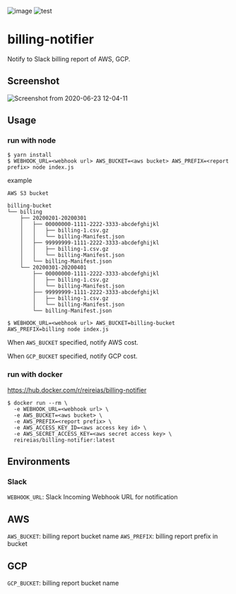 ![image](https://github.com/reireias/billing-notifier/workflows/image/badge.svg) ![test](https://github.com/reireias/billing-notifier/workflows/test/badge.svg)
# billing-notifier
Notify to Slack billing report of AWS, GCP.

## Screenshot
![Screenshot from 2020-06-23 12-04-11](https://user-images.githubusercontent.com/24800246/85356399-d7717b00-b549-11ea-803f-e9866701b258.png)

## Usage
### run with node

```console
$ yarn install
$ WEBHOOK_URL=<webhook url> AWS_BUCKET=<aws bucket> AWS_PREFIX=<report prefix> node index.js
```

example

```console
AWS S3 bucket

billing-bucket
└── billing
    ├── 20200201-20200301
    │   ├── 00000000-1111-2222-3333-abcdefghijkl
    │   │   ├── billing-1.csv.gz
    │   │   └── billing-Manifest.json
    │   ├── 99999999-1111-2222-3333-abcdefghijkl
    │   │   ├── billing-1.csv.gz
    │   │   └── billing-Manifest.json
    │   └── billing-Manifest.json
    └── 20200301-20200401
        ├── 00000000-1111-2222-3333-abcdefghijkl
        │   ├── billing-1.csv.gz
        │   └── billing-Manifest.json
        ├── 99999999-1111-2222-3333-abcdefghijkl
        │   ├── billing-1.csv.gz
        │   └── billing-Manifest.json
        └── billing-Manifest.json

$ WEBHOOK_URL=<webhook url> AWS_BUCKET=billing-bucket AWS_PREFIX=billing node index.js
```

When `AWS_BUCKET` specified, notify AWS cost.

When `GCP_BUCKET` specified, notify GCP cost.

### run with docker

https://hub.docker.com/r/reireias/billing-notifier

```console
$ docker run --rm \
  -e WEBHOOK_URL=<webhook url> \
  -e AWS_BUCKET=<aws bucket> \
  -e AWS_PREFIX=<report prefix> \
  -e AWS_ACCESS_KEY_ID=<aws access key id> \
  -e AWS_SECRET_ACCESS_KEY=<aws secret access key> \
  reireias/billing-notifier:latest
```

## Environments
### Slack
`WEBHOOK_URL`: Slack Incoming Webhook URL for notification

## AWS
`AWS_BUCKET`: billing report bucket name
`AWS_PREFIX`: billing report prefix in bucket

## GCP
`GCP_BUCKET`: billing report bucket name
